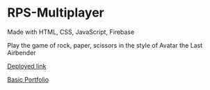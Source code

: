 # RPS-Multiplayer

Made with HTML, CSS, JavaScript, Firebase

Play the game of rock, paper, scissors in the style of Avatar the Last Airbender

[Deployed link](https://lmboyle.github.io/RPS-Multiplayer/)

[Basic Portfolio](https://lmboyle.github.io/Basic-Portfolio/portfolio.html)